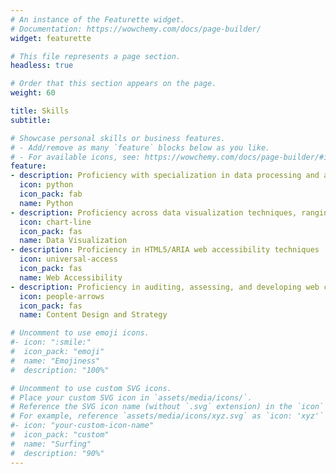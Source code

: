 ```yaml
---
# An instance of the Featurette widget.
# Documentation: https://wowchemy.com/docs/page-builder/
widget: featurette

# This file represents a page section.
headless: true

# Order that this section appears on the page.
weight: 60

title: Skills
subtitle:

# Showcase personal skills or business features.
# - Add/remove as many `feature` blocks below as you like.
# - For available icons, see: https://wowchemy.com/docs/page-builder/#icons
feature:
- description: Proficiency with specialization in data processing and analysis
  icon: python
  icon_pack: fab
  name: Python
- description: Proficiency across data visualization techniques, ranging in environments such as Google Sheets, Observable Notebooks, and Python
  icon: chart-line
  icon_pack: fas
  name: Data Visualization
- description: Proficiency in HTML5/ARIA web accessibility techniques
  icon: universal-access
  icon_pack: fas
  name: Web Accessibility
- description: Proficiency in auditing, assessing, and developing web content strategies for large organizations
  icon: people-arrows
  icon_pack: fas
  name: Content Design and Strategy

# Uncomment to use emoji icons.
#- icon: ":smile:"
#  icon_pack: "emoji"
#  name: "Emojiness"
#  description: "100%"  

# Uncomment to use custom SVG icons.
# Place your custom SVG icon in `assets/media/icons/`.
# Reference the SVG icon name (without `.svg` extension) in the `icon` field.
# For example, reference `assets/media/icons/xyz.svg` as `icon: 'xyz'`
#- icon: "your-custom-icon-name"
#  icon_pack: "custom"
#  name: "Surfing"
#  description: "90%"
---
```

